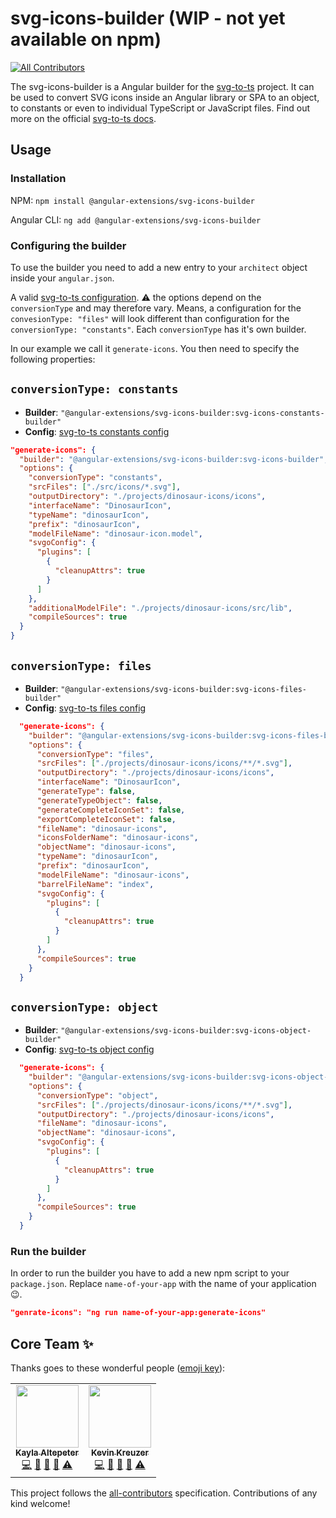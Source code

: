 # svg-icons-builder (WIP - not yet available on npm)

<!-- ALL-CONTRIBUTORS-BADGE:START - Do not remove or modify this section -->

[![All Contributors](https://img.shields.io/badge/all_contributors-2-orange.svg?style=flat-square)](#contributors-)

<!-- ALL-CONTRIBUTORS-BADGE:END -->

The svg-icons-builder is a Angular builder for the [svg-to-ts](https://github.com/kreuzerk/svg-to-ts) project. It can be used to convert SVG icons inside an Angular library or SPA to an object, to constants or even to individual TypeScript or JavaScript files.
Find out more on the official [svg-to-ts docs](https://github.com/kreuzerk/svg-to-ts).

## Usage

### Installation

NPM: `npm install @angular-extensions/svg-icons-builder`

Angular CLI: `ng add @angular-extensions/svg-icons-builder`

### Configuring the builder

To use the builder you need to add a new entry to your `architect` object inside your `angular.json`. 

A valid [svg-to-ts configuration](https://github.com/kreuzerk/svg-to-ts). ⚠️ the options depend on the `conversionType` and may therefore vary. Means, a configuration for the `convesionType: "files"` will look different than configuration for the `conversionType: "constants"`. Each `conversionType` has it's own builder.

In our example we call it `generate-icons`. You then need to specify the following properties:

## `conversionType: constants`

- **Builder**: `"@angular-extensions/svg-icons-builder:svg-icons-constants-builder"`
- **Config**: [svg-to-ts constants config](https://github.com/kreuzerk/svg-to-ts#2-multiple-constants---treeshakable-and-typesafe-with-one-file-conversiontypeconstants)

```json
"generate-icons": {
  "builder": "@angular-extensions/svg-icons-builder:svg-icons-builder",
  "options": {
    "conversionType": "constants",
    "srcFiles": ["./src/icons/*.svg"],
    "outputDirectory": "./projects/dinosaur-icons/icons",
    "interfaceName": "DinosaurIcon",
    "typeName": "dinosaurIcon",
    "prefix": "dinosaurIcon",
    "modelFileName": "dinosaur-icon.model",
    "svgoConfig": {
      "plugins": [
        {
          "cleanupAttrs": true
        }
      ]
    },
    "additionalModelFile": "./projects/dinosaur-icons/src/lib",
    "compileSources": true
  }
}
```

## `conversionType: files`

- **Builder**: `"@angular-extensions/svg-icons-builder:svg-icons-files-builder"`
- **Config**: [svg-to-ts files config](https://github.com/kreuzerk/svg-to-ts#3-tree-shakable-and-optimized-for-lazy-loading-conversiontypefiles)

```json
  "generate-icons": {
    "builder": "@angular-extensions/svg-icons-builder:svg-icons-files-builder",
    "options": {
      "conversionType": "files",
      "srcFiles": ["./projects/dinosaur-icons/icons/**/*.svg"],
      "outputDirectory": "./projects/dinosaur-icons/icons",
      "interfaceName": "DinosaurIcon",
      "generateType": false,
      "generateTypeObject": false,
      "generateCompleteIconSet": false,
      "exportCompleteIconSet": false,
      "fileName": "dinosaur-icons",
      "iconsFolderName": "dinosaur-icons",
      "objectName": "dinosaur-icons",
      "typeName": "dinosaurIcon",
      "prefix": "dinosaurIcon",
      "modelFileName": "dinosaur-icons",
      "barrelFileName": "index",
      "svgoConfig": {
        "plugins": [
          {
            "cleanupAttrs": true
          }
        ]
      },
      "compileSources": true
    }
  }
```

## `conversionType: object`

- **Builder**: `"@angular-extensions/svg-icons-builder:svg-icons-object-builder"`
- **Config**: [svg-to-ts object config](https://github.com/kreuzerk/svg-to-ts#1-converting-to-a-single-object-conversiontypeobject)

```json
  "generate-icons": {
    "builder": "@angular-extensions/svg-icons-builder:svg-icons-object-builder",
    "options": {
      "conversionType": "object",
      "srcFiles": ["./projects/dinosaur-icons/icons/**/*.svg"],
      "outputDirectory": "./projects/dinosaur-icons/icons",
      "fileName": "dinosaur-icons",
      "objectName": "dinosaur-icons",
      "svgoConfig": {
        "plugins": [
          {
            "cleanupAttrs": true
          }
        ]
      },
      "compileSources": true
    }
  }
```

### Run the builder

In order to run the builder you have to add a new npm script to your `package.json`. Replace `name-of-your-app` with the name of your application 😉.

```json
"genrate-icons": "ng run name-of-your-app:generate-icons"
```

## Core Team ✨

Thanks goes to these wonderful people ([emoji key](https://allcontributors.org/docs/en/emoji-key)):

<!-- ALL-CONTRIBUTORS-LIST:START - Do not remove or modify this section -->
<!-- prettier-ignore-start -->
<!-- markdownlint-disable -->
<table>
  <tr>
    <td align="center"><a href="http://www.kaylaaltepeter.com/"><img src="https://avatars1.githubusercontent.com/u/5103752?v=4?s=100" width="100px;" alt=""/><br /><sub><b>Kayla Altepeter</b></sub></a><br /><a href="https://github.com/@angular-extensions/@angular-extensions/svg-icons-builder/commits?author=kaltepeter" title="Code">💻</a> <a href="https://github.com/@angular-extensions/@angular-extensions/svg-icons-builder/issues?q=author%3Akaltepeter" title="Bug reports">🐛</a> <a href="https://github.com/@angular-extensions/@angular-extensions/svg-icons-builder/commits?author=kaltepeter" title="Documentation">📖</a> <a href="#ideas-kaltepeter" title="Ideas, Planning, & Feedback">🤔</a> <a href="https://github.com/@angular-extensions/@angular-extensions/svg-icons-builder/commits?author=kaltepeter" title="Tests">⚠️</a></td>
    <td align="center"><a href="https://medium.com/@kevinkreuzer"><img src="https://avatars0.githubusercontent.com/u/5468954?v=4?s=100" width="100px;" alt=""/><br /><sub><b>Kevin Kreuzer</b></sub></a><br /><a href="https://github.com/@angular-extensions/@angular-extensions/svg-icons-builder/commits?author=kreuzerk" title="Code">💻</a> <a href="https://github.com/@angular-extensions/@angular-extensions/svg-icons-builder/issues?q=author%3Akreuzerk" title="Bug reports">🐛</a> <a href="https://github.com/@angular-extensions/@angular-extensions/svg-icons-builder/commits?author=kreuzerk" title="Documentation">📖</a> <a href="#ideas-kreuzerk" title="Ideas, Planning, & Feedback">🤔</a> <a href="https://github.com/@angular-extensions/@angular-extensions/svg-icons-builder/commits?author=kreuzerk" title="Tests">⚠️</a></td>
  </tr>
</table>

<!-- markdownlint-restore -->
<!-- prettier-ignore-end -->

<!-- ALL-CONTRIBUTORS-LIST:END -->

This project follows the [all-contributors](https://github.com/all-contributors/all-contributors) specification. Contributions of any kind welcome!
